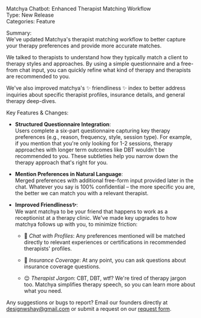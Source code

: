 Matchya Chatbot: Enhanced Therapist Matching Workflow  
Type: New Release  
Categories: Feature

Summary:  
We've updated Matchya's therapist matching workflow to better capture your therapy preferences and provide more accurate matches.

We talked to therapists to understand how they typically match a client to therapy styles and approaches. By using a simple questionnaire and a free-from chat input, you can quickly refine what kind of therapy and therapists are recommended to you.

We've also improved matchya's ✨ friendliness ✨ index to better address inquiries about specific therapist profiles, insurance details, and general therapy deep-dives.

Key Features & Changes:

- **Structured Questionnaire Integration**:  
  Users complete a six-part questionnaire capturing key therapy preferences (e.g., reason, frequency, style, session type). For example, if you mention that you're only looking for 1-2 sessions, therapy approaches with longer term outcomes like DBT wouldn't be recommended to you. These subtleties help you narrow down the therapy approach that's right for you.

- **Mention Preferences in Natural Language**:  
  Merged preferences with additional free-form input provided later in the chat. Whatever you say is 100% confidential – the more specific you are, the better we can match you with a relevant therapist.

- **Improved Friendliness✨**:  
  We want matchya to be your friend that happens to work as a receptionist at a therapy clinic. We've made key upgrades to how matchya follows up with you, to minimize friction:

  - 💬 _Chat with Profiles_: Any preferences mentioned will be matched directly to relevant experiences or certifications in recommended therapists' profiles.

  - 🙋 _Insurance Coverage_: At any point, you can ask questions about insurance coverage questions.

  - 😌 _Therapist Jargon_: CBT, DBT, wtf? We're tired of therapy jargon too. Matchya simplifies therapy speech, so you can learn more about what you need.

Any suggestions or bugs to report? Email our founders directly at designwshay@gmail.com or submit a request on our [request form](https://tally.so/r/nG0l1Z).
